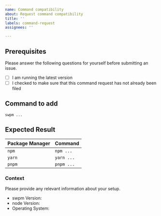 ```yaml
---
name: Command compatibility
about: Request command compatibility
title: ''
labels: command-request
assignees: ''

---
```


## Prerequisites

Please answer the following questions for yourself before submitting an issue.

- [ ] I am running the latest version
- [ ] I checked to make sure that this command request has not already been filed

## Command to add

```
swpm ...
```

## Expected Result

| Package Manager | Command  |
| ------------------- | ------------- |
| `npm`                    | `npm ...`      |
| `yarn`                    | `yarn ...`       |
| `pnpm`                 | `pnpm ...`     |

### Context

Please provide any relevant information about your setup. 

- swpm Version:
- node Version:
- Operating System:
